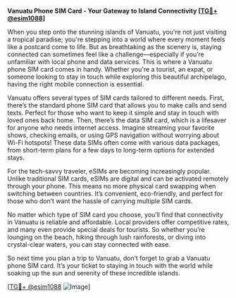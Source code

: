 **Vanuatu Phone SIM Card - Your Gateway to Island Connectivity [[TG💪+ @esim1088](https://t.me/s/esim1088)]**

When you step onto the stunning islands of Vanuatu, you're not just visiting a tropical paradise; you're stepping into a world where every moment feels like a postcard come to life. But as breathtaking as the scenery is, staying connected can sometimes feel like a challenge—especially if you’re unfamiliar with local phone and data services. This is where a Vanuatu phone SIM card comes in handy. Whether you're a tourist, an expat, or someone looking to stay in touch while exploring this beautiful archipelago, having the right mobile connection is essential.

Vanuatu offers several types of SIM cards tailored to different needs. First, there’s the standard phone SIM card that allows you to make calls and send texts. Perfect for those who want to keep it simple and stay in touch with loved ones back home. Then, there’s the data SIM card, which is a lifesaver for anyone who needs internet access. Imagine streaming your favorite shows, checking emails, or using GPS navigation without worrying about Wi-Fi hotspots! These data SIMs often come with various data packages, from short-term plans for a few days to long-term options for extended stays.

For the tech-savvy traveler, eSIMs are becoming increasingly popular. Unlike traditional SIM cards, eSIMs are digital and can be activated remotely through your phone. This means no more physical card swapping when switching between countries. It’s convenient, eco-friendly, and perfect for those who don’t want the hassle of carrying multiple SIM cards.

No matter which type of SIM card you choose, you’ll find that connectivity in Vanuatu is reliable and affordable. Local providers offer competitive rates, and many even provide special deals for tourists. So whether you’re lounging on the beach, hiking through lush rainforests, or diving into crystal-clear waters, you can stay connected with ease.

So next time you plan a trip to Vanuatu, don’t forget to grab a Vanuatu phone SIM card. It’s your ticket to staying in touch with the world while soaking up the sun and serenity of these incredible islands. 

[[TG💪+ @esim1088](https://t.me/s/esim1088) ![Image](https://i.postimg.cc/Y0z9fWf4/image.png)]
